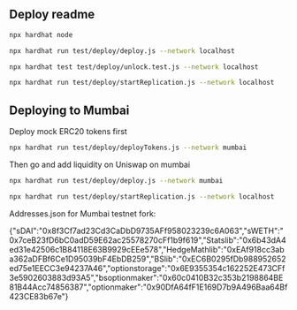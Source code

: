 ## Deploy readme

```sh
npx hardhat node
```

```sh
npx hardhat run test/deploy/deploy.js --network localhost
```

```sh
npx hardhat test test/deploy/unlock.test.js --network localhost
```

```sh
npx hardhat run test/deploy/startReplication.js --network localhost
```



## Deploying to Mumbai

Deploy mock ERC20 tokens first

```sh
npx hardhat run test/deploy/deployTokens.js --network mumbai
```

Then go and add liquidity on Uniswap on mumbai

```sh
npx hardhat run test/deploy/deploy.js --network mumbai
```

```sh
npx hardhat run test/deploy/startReplication.js --network localhost
```



Addresses.json for Mumbai testnet fork: 

{"sDAI":"0x8f3Cf7ad23Cd3CaDbD9735AFf958023239c6A063","sWETH":"0x7ceB23fD6bC0adD59E62ac25578270cFf1b9f619","Statslib":"0x6b43dA4ed31e42506c1B84118E63B9929cEEe578","HedgeMathlib":"0xEAf918cc3aba362aDFBf6Ce1D95039bF4EbDB259","BSlib":"0xEC6B0295fDb988952652ed75e1EECC3e94237A46","optionstorage":"0x6E9355354c162252E473CFf3e5902603883d93A5","bsoptionmaker":"0x60c0410B32c353b2198864BE81B44Acc74856387","optionmaker":"0x90DfA64fF1E169D7b9A496Baa64Bf423CE83b67e"}
